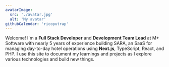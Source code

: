```yaml
---
avatarImage:
  src: './avatar.jpg'
  alt: 'My avatar'
githubCalendar: 'ricoputrap'
---
```


Welcome! I'm a **Full Stack Developer** and **Development Team Lead** at M+ Software with nearly 5 years of experience building SARA, an SaaS for managing day-to-day hotel operations using **Next.js**, TypeScript, React, and PHP. I use this site to document my learnings and projects as I explore various technologies and build new things.
